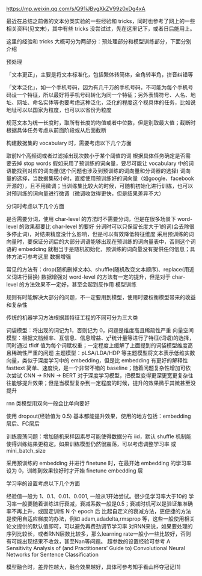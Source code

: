https://mp.weixin.qq.com/s/Q91iJBvgXkZV99z0xDg4xA


最近在总结之前做的文本分类实验的一些经验和 tricks，同时也参考了网上的一些相关资料(见文末)，其中有些 tricks 没尝试过，先在这里记下，或者日后能用上。

这里的经验和 tricks 大概可分为两部分：预处理部分和模型训练部分，下面分别介绍

预处理

「文本更正」，主要是将文本标准化，包括繁体转简体，全角转半角，拼音纠错等

「文本泛化」，如一个手机号码，因为有几千万的手机号码，不可能为每个手机号码设一个特征，所以最好将手机号码转化为同一个特征；另外表情符号、人名、地址、网址、命名实体等也要考虑这种泛化，泛化的程度这个视具体的任务，比如说地址可以以国家为粒度，也可以以省份为粒度

规范文本为统一长度时，取所有长度的均值或者中位数，但是别取最大值；截断时根据具体任务考虑从前面阶段或从后面截断

构建数据集的 vocabulary 时，需要考虑以下几个方面

取前N个高频词或者过滤掉出现次数小于某个阈值的词
根据具体任务确定是否需要去掉 stop words
假如采用了预训练的词向量，要尽可能让 vocabulary 中的词语能找到对应的词向量(这个问题也涉及到预训练的词向量和分词器的选择)
词向量的选择，当数据集较小时，直接使用预训练好的词向量（如google、facebook开源的），且不用微调；当训练集比较大的时候，可随机初始化进行训练，也可以对预训练的词向量进行微调（微调收敛得更快，但是结果差异不大）

分词时考虑以下几个方面

是否需要分词，使用 char-level 的方法时不需要分词，但是在很多场景下 word-level 的效果都要比 char-level 的要好
分词时可以只保留长度大于1的词(会去除很多停止词)，对结果精度没什么影响，但是可以有效降低特征维度
采用预训练的词向量时，要保证分词后的大部分词语能够出现在预训练的词向量表中，否则这个词语的 embedding 就相当于是随机初始化，预训练的词向量没有提供任何信息；具体方法可参考这里
数据增强

常见的方法有：drop(随机删掉文本)、shuffle(随机改变文本顺序)、replace(用近义词进行替换)
数据增强对 word-level 的方法有一定的提升，但是对于 char-level 的方法效果不一定好，甚至会起到反作用
模型训练

规则有时能解决大部分的问题，不一定要用到模型，使用时要权衡模型带来的收益和复杂性

传统的机器学习方法根据其特征工程的不同可分为三大类

词袋模型：将出现的词记为1，否则记为 0，问题是维度高且稀疏性严重
向量空间模型：根据文档频率、互信息、信息增益、χ²统计量等进行了特征(词语)的选择，同时通过 tfidf 值为每个词赋权重；一定程度上缓解了上面提到的词袋模型维度高且稀疏性严重的问题
主题模型：pLSA/LDA/HDP 等主题模型将文本表示低维实数向量，类似于深度学习中的 embedding，但是比 embedding 有更好的解释性
fasttext 简单、速度快，是一个非常不错的 baseline；随着问题复杂性增加可依次尝试 CNN -> RNN -> BERT
对于深度学习模型，把模型变得更深更宽更复杂往往能够提升效果；但是当模型复杂到一定程度的时候，提升的效果微乎其微甚至没提升

rnn 类模型用双向一般会比单向要好

使用 dropout(经验值为 0.5) 基本都能提升效果，使用的地方包括：embedding 层后、FC层后

训练震荡问题：增加随机采样因素尽可能使得数据分布 iid，默认 shuffle 机制能使得训练结果更稳定。如果训练模型仍然很震荡，可以考虑调整学习率 或 mini_batch_size

采用预训练的 embedding 并进行 finetune 时，在最开始 embedding 的学习率设为 0，训练到效果较好时才开始 finetune embedding 层

学习率的设置考虑以下几个方面

经验值一般为 1、0.1、0.01、0.001, 一般从1开始尝试。很少见学习率大于10的
学习率一般要随着训练进行衰减，衰减系数一般是0.5；衰减时机可以是验证集准确率不再上升，或固定训练 N 个 epoch 后
比起自定义的衰减方法，更便捷的方法是使用自适应梯度的办法，例如 adam,adadelta,rmsprop 等，这些一般使用相关论文提供的默认值即可，可以避免再费劲调节学习率
对RNN来说，如果要处理的序列比较长，或者RNN层数比较多，那么learning rate一般小一些比较好，否则有可能出现结果不收敛，甚至Nan等问题。
超参数的设置经验可参考 A Sensitivity Analysis of (and Practitioners’ Guide to) Convolutional Neural Networks for Sentence Classification

模型融合时，差异性越大，融合效果越好，具体可参考知乎看山杯夺冠记[1]

